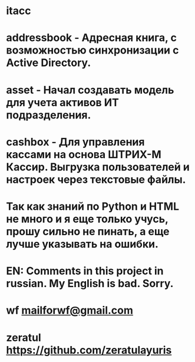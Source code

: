 # itacc
# addressbook - Адресная книга, с возможностью синхронизации с Active Directory.
# asset - Начал создавать модель для учета активов ИТ подразделения.
# cashbox - Для управления кассами на основа ШТРИХ-М Кассир. Выгрузка пользователей и настроек через текстовые файлы.
# Так как знаний по Python и HTML не много и я еще только учусь, прошу сильно не пинать, а еще лучше указывать на ошибки.

# EN: Comments in this project in russian. My English is bad. Sorry. 

# wf <mailforwf@gmail.com>
# zeratul https://github.com/zeratulayuris
